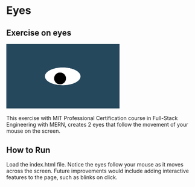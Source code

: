 # Eyes
## Exercise on eyes
<img src= "oneeye.png" width='300'/>

This exercise with MIT Professional Certification course in Full-Stack Engineering with MERN, creates 2 eyes that follow the movement of your mouse on the screen.

## How to Run
Load the index.html file. Notice the eyes follow your mouse as it moves across the screen. Future improvements would include adding interactive features to the page, such as blinks on click.
